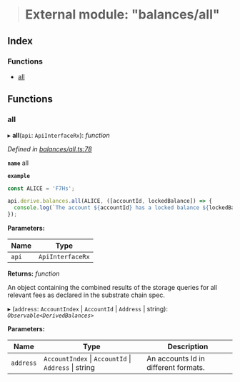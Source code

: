 > # External module: "balances/all"

## Index

### Functions

* [all](_balances_all_.md#all)

## Functions

###  all

▸ **all**(`api`: `ApiInterfaceRx`): *function*

*Defined in [balances/all.ts:78](https://github.com/polkadot-js/api/blob/7a08b37/packages/api-derive/src/balances/all.ts#L78)*

**`name`** all

**`example`** 
<BR>

```javascript
const ALICE = 'F7Hs';

api.derive.balances.all(ALICE, ([accountId, lockedBalance]) => {
  console.log(`The account ${accountId} has a locked balance ${lockedBalance} units.`);
});
```

**Parameters:**

Name | Type |
------ | ------ |
`api` | `ApiInterfaceRx` |

**Returns:** *function*

An object containing the combined results of the storage queries for
all relevant fees as declared in the substrate chain spec.

▸ (`address`: `AccountIndex` | `AccountId` | `Address` | string): *`Observable<DerivedBalances>`*

**Parameters:**

Name | Type | Description |
------ | ------ | ------ |
`address` | `AccountIndex` \| `AccountId` \| `Address` \| string | An accounts Id in different formats. |